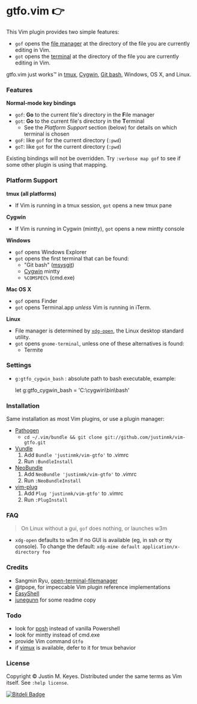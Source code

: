 # gtfo.vim :point_right:

This Vim plugin provides two simple features:
* `gof` opens the [file manager](http://en.wikipedia.org/wiki/File_manager#Examples) 
  at the directory of the file you are currently editing in Vim.
* `got` opens the [terminal](http://en.wikipedia.org/wiki/Terminal_emulator)
  at the directory of the file you are currently editing in Vim.

<!-- * Enter `:Gtfo <arbitrary shell command>` to run any command in a new terminal relative to the current file. -->

gtfo.vim just works™ in [tmux](http://tmux.sourceforge.net/), [Cygwin](http://www.cygwin.com/), 
[Git bash](http://msysgit.github.io/), Windows, OS X, and Linux.

### Features

**Normal-mode key bindings**
* `gof`: **Go** to the current file's directory in the **F**ile manager 
* `got`: **Go** to the current file's directory in the **T**erminal
  * See the *Platform Support* section (below) for details on which terminal is chosen
* `goF`: like `gof` for the current directory (`:pwd`)
* `goT`: like `got` for the current directory (`:pwd`)

Existing bindings will not be overridden. Try `:verbose map gof` to 
see if some other plugin is using that mapping.

### Platform Support

**tmux (all platforms)**
* If Vim is running in a tmux session, `got` opens a new tmux pane

**Cygwin**
* If Vim is running in Cygwin (mintty), `got` opens a new mintty console

**Windows**
* `gof` opens Windows Explorer
* `got` opens the first terminal that can be found:
  * "Git bash" ([msysgit](http://msysgit.github.io/))
  * [Cygwin](http://www.cygwin.org) mintty
  * `%COMSPEC%` (cmd.exe)

**Mac OS X**
* `gof` opens Finder
* `got` opens Terminal.app *unless* Vim is running in iTerm.

**Linux**
* File manager is determined by [`xdg-open`](http://portland.freedesktop.org/xdg-utils-1.0/xdg-open.html), 
  the Linux desktop standard utility.
* `got` opens `gnome-terminal`, unless one of these alternatives is found:
  * Termite

### Settings

* `g:gtfo_cygwin_bash` : absolute path to bash executable, example:

    let g:gtfo_cygwin_bash = 'C:\cygwin\bin\bash'

### Installation

Same installation as most Vim plugins, or use a plugin manager:

- [Pathogen](https://github.com/tpope/vim-pathogen)
  - `cd ~/.vim/bundle && git clone git://github.com/justinmk/vim-gtfo.git`
- [Vundle](https://github.com/gmarik/vundle)
  1. Add `Bundle 'justinmk/vim-gtfo'` to .vimrc
  2. Run `:BundleInstall`
- [NeoBundle](https://github.com/Shougo/neobundle.vim)
  1. Add `NeoBundle 'justinmk/vim-gtfo'` to .vimrc
  2. Run `:NeoBundleInstall`
- [vim-plug](https://github.com/junegunn/vim-plug)
  1. Add `Plug 'justinmk/vim-gtfo'` to .vimrc
  2. Run `:PlugInstall`

### FAQ

> On Linux without a gui, `gof` does nothing, or launches w3m

* `xdg-open` defaults to w3m if no GUI is available (eg, in ssh or tty console).
  To change the default: `xdg-mime default application/x-directory foo`

### Credits

* Sangmin Ryu, [open-terminal-filemanager](http://www.vim.org/scripts/script.php?script_id=2896)
* @tpope, for impeccable Vim plugin reference implementations
* [EasyShell](http://marketplace.eclipse.org/node/974#.Ui1kc2R273E)
* [junegunn](https://github.com/junegunn) for some readme copy

### Todo

* look for [posh](https://github.com/dahlbyk/posh-git) instead of vanilla Powershell
* look for mintty instead of cmd.exe
* provide Vim command `Gtfo`
* if [vimux](https://github.com/benmills/vimux) is available, defer to it for tmux behavior

### License

Copyright © Justin M. Keyes. Distributed under the same terms as Vim itself.
See `:help license`.


[![Bitdeli Badge](https://d2weczhvl823v0.cloudfront.net/justinmk/vim-gtfo/trend.png)](https://bitdeli.com/free "Bitdeli Badge")

